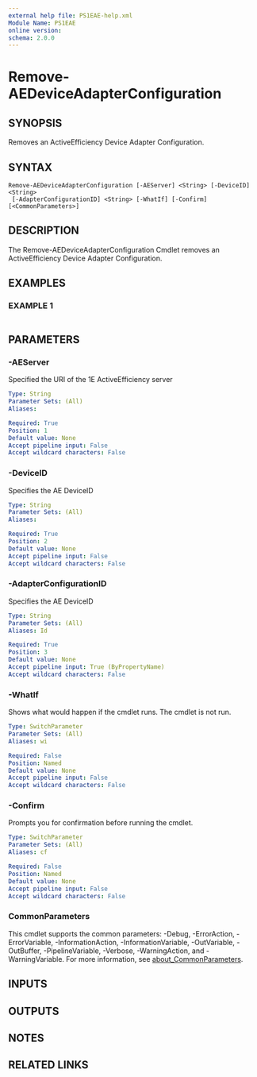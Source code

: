 ```yaml
---
external help file: PS1EAE-help.xml
Module Name: PS1EAE
online version:
schema: 2.0.0
---
```


# Remove-AEDeviceAdapterConfiguration

## SYNOPSIS
Removes an ActiveEfficiency Device Adapter Configuration.

## SYNTAX

```
Remove-AEDeviceAdapterConfiguration [-AEServer] <String> [-DeviceID] <String>
 [-AdapterConfigurationID] <String> [-WhatIf] [-Confirm] [<CommonParameters>]
```

## DESCRIPTION
The Remove-AEDeviceAdapterConfiguration Cmdlet removes an ActiveEfficiency Device Adapter Configuration.

## EXAMPLES

### EXAMPLE 1
```

```

## PARAMETERS

### -AEServer
Specified the URI of the 1E ActiveEfficiency server

```yaml
Type: String
Parameter Sets: (All)
Aliases:

Required: True
Position: 1
Default value: None
Accept pipeline input: False
Accept wildcard characters: False
```

### -DeviceID
Specifies the AE DeviceID

```yaml
Type: String
Parameter Sets: (All)
Aliases:

Required: True
Position: 2
Default value: None
Accept pipeline input: False
Accept wildcard characters: False
```

### -AdapterConfigurationID
Specifies the AE DeviceID

```yaml
Type: String
Parameter Sets: (All)
Aliases: Id

Required: True
Position: 3
Default value: None
Accept pipeline input: True (ByPropertyName)
Accept wildcard characters: False
```

### -WhatIf
Shows what would happen if the cmdlet runs.
The cmdlet is not run.

```yaml
Type: SwitchParameter
Parameter Sets: (All)
Aliases: wi

Required: False
Position: Named
Default value: None
Accept pipeline input: False
Accept wildcard characters: False
```

### -Confirm
Prompts you for confirmation before running the cmdlet.

```yaml
Type: SwitchParameter
Parameter Sets: (All)
Aliases: cf

Required: False
Position: Named
Default value: None
Accept pipeline input: False
Accept wildcard characters: False
```

### CommonParameters
This cmdlet supports the common parameters: -Debug, -ErrorAction, -ErrorVariable, -InformationAction, -InformationVariable, -OutVariable, -OutBuffer, -PipelineVariable, -Verbose, -WarningAction, and -WarningVariable. For more information, see [about_CommonParameters](http://go.microsoft.com/fwlink/?LinkID=113216).

## INPUTS

## OUTPUTS

## NOTES

## RELATED LINKS
